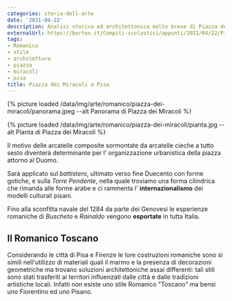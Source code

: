 ```yaml
---
categories: storia-dell-arte
date: '2021-04-22'
description: Analisi storica ed architettonica molto breve di Piazza dei Miracoli.
externalUrl: https://bortox.it/Compiti-scolastici/appunti/2021/04/22/Piazza-dei-Miracoli.html
tags:
- Romanico
- stile
- architettura
- piazza
- miracoli
- pisa
title: Piazza dei Miracoli a Pisa
---
```


{% picture loaded /data/img/arte/romanico/piazza-dei-miracoli/panorama.jpeg --alt Panorama di Piazza dei Miracoli %}


{% picture loaded /data/img/arte/romanico/piazza-dei-miracoli/pianta.jpg --alt Pianta di Piazza dei Miracoli %}


Il motivo delle arcatelle composite sormontate da arcatelle cieche a tutto sesto diventerà determinante per l' organizzazione urbanistica della piazza attorno al Duomo.

Sarà applicato sul *battistero*, ultimato verso fine Duecento con forme gotiche, e sulla *Torre Pendente*, nella quale troviamo una forma cilindrica che rimanda alle forme arabe e ci rammenta l' **internazionalismo** dei modelli culturali pisani.

Fino alla sconfitta navale del 1284 da parte dei Genovesi le esperienze romaniche di *Buscheto* e *Rainaldo* vengono **esportate** in tutta Italia.

## Il Romanico Toscano

Considerando le città di Pisa e Firenze le lore costruzioni romaniche sono sì simili nell'utilizzo di materiali quali il marmo e la presenza di decorazioni geometriche ma trovano soluzioni architettoniche assai differenti: tali stili sono stati trasferiti ai territori influenzati dalle città e dalle tradizioni artistiche locali. Infatti non esiste uno stile Romanico "Toscano" ma bensì uno Fiorentino ed uno Pisano.